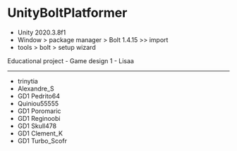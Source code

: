 # UnityBoltPlatformer
- Unity 2020.3.8f1
- Window > package manager > Bolt 1.4.15 >> import
- tools > bolt > setup wizard

Educational project - Game design 1 - Lisaa

---
- trinytia
- Alexandre_S
- GD1 Pedrito64
- Quiniou55555
- GD1 Poromaric
- GD1 Reginoobi
- GD1 Skull478
- GD1 Clement_K
- GD1 Turbo_Scofr